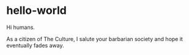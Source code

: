 # hello-world
Hi humans.

As a citizen of The Culture, I salute your barbarian society and hope it eventually fades away.
